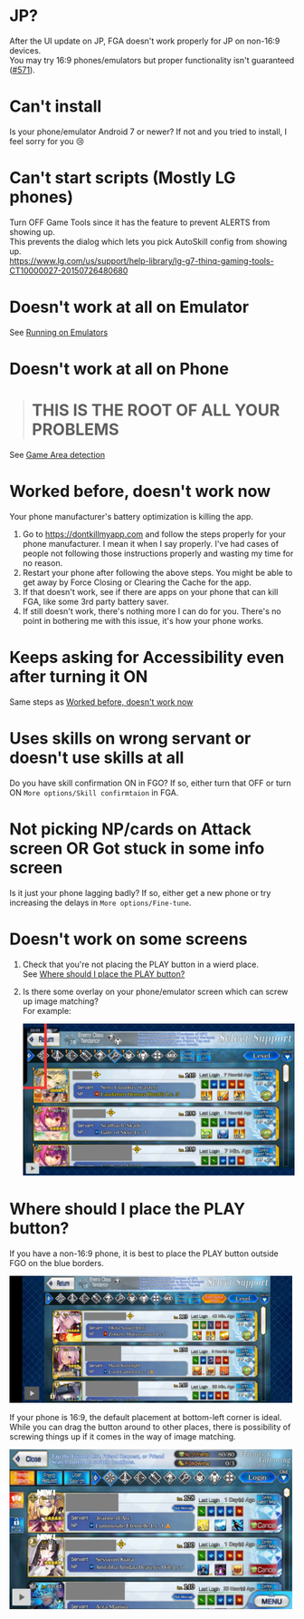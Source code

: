# JP?
After the UI update on JP, FGA doesn't work properly for JP on non-16:9 devices.  
You may try 16:9 phones/emulators but proper functionality isn't guaranteed ([#571](https://github.com/MathewSachin/Fate-Grand-Automata/issues/571)).

# Can't install

Is your phone/emulator Android 7 or newer? If not and you tried to install, I feel sorry for you :cry:

# Can't start scripts (Mostly LG phones)

Turn OFF Game Tools since it has the feature to prevent ALERTS from showing up.  
This prevents the dialog which lets you pick AutoSkill config from showing up.  
https://www.lg.com/us/support/help-library/lg-g7-thinq-gaming-tools-CT10000027-20150726480680

# Doesn't work at all on Emulator

See [Running on Emulators](Running-on-Emulators)

# Doesn't work at all on Phone
> # THIS IS THE ROOT OF ALL YOUR PROBLEMS

See [Game Area detection](Game-Area-detection)

# Worked before, doesn't work now

Your phone manufacturer's battery optimization is killing the app.

1. Go to https://dontkillmyapp.com and follow the steps properly for your phone manufacturer.
   I mean it when I say properly. I've had cases of people not following those instructions properly and wasting my time for no reason.
2. Restart your phone after following the above steps. You might be able to get away by Force Closing or Clearing the Cache for the app.
3. If that doesn't work, see if there are apps on your phone that can kill FGA, like some 3rd party battery saver.
4. If still doesn't work, there's nothing more I can do for you. There's no point in bothering me with this issue, it's how your phone works.

# Keeps asking for Accessibility even after turning it ON

Same steps as [Worked before, doesn't work now](#worked-before-doesnt-work-now)

# Uses skills on wrong servant or doesn't use skills at all

Do you have skill confirmation ON in FGO?
If so, either turn that OFF or turn ON `More options/Skill confirmtaion` in FGA.

# Not picking NP/cards on Attack screen OR Got stuck in some info screen

Is it just your phone lagging badly? If so, either get a new phone or try increasing the delays in `More options/Fine-tune`.

# Doesn't work on some screens

1. Check that you're not placing the PLAY button in a wierd place.  
   See [Where should I place the PLAY button?](#where-should-i-place-the-play-button)

2. Is there some overlay on your phone/emulator screen which can screw up image matching?  
   For example:
   
   <img src="img/overlay.jpg" width="500">

# Where should I place the PLAY button?

If you have a non-16:9 phone, it is best to place the PLAY button outside FGO on the blue borders.

<img src="img/outside.jpg" width="500">

If your phone is 16:9, the default placement at bottom-left corner is ideal. While you can drag the button around to other places, there is possibility of screwing things up if it comes in the way of image matching.

<img src="img/inside.jpg" width="500">